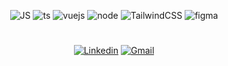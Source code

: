 <div align='center'>
 
![JS](https://img.shields.io/badge/javascript-0D1117?style=for-the-badge&logo=javascript&logoColor=F7DF1E)
![ts](https://img.shields.io/badge/typescript-0D1117?style=for-the-badge&logo=typescript&logoColor=007ACC)
![vuejs](https://img.shields.io/badge/vuejs-0D1117?style=for-the-badge&logo=vue.js&logoColor=4FC08D)
![node](https://img.shields.io/badge/nodejs-0D1117?style=for-the-badge&logo=node.js&logoColor=green)
![TailwindCSS](https://img.shields.io/badge/TailwindCSS-0D1117?style=for-the-badge&logo=tailwind-css&logoColor=38B2AC)
![figma](https://img.shields.io/badge/figma-0D1117?style=for-the-badge&logo=figma&logoColor=orange)

</div>

#

<div align='center'>
 
[![Linkedin](https://img.shields.io/badge/LinkedIn-0D1117?style=for-the-badge&logo=linkedin&logoColor=0077B5)](https://www.linkedin.com/in/jonatasquirino/)
 <a href = "mailto:quirinoj02@gmail.com">![Gmail](https://img.shields.io/badge/Gmail-0D1117?style=for-the-badge&logo=gmail&logoColor=red)</a>
 
</div>


